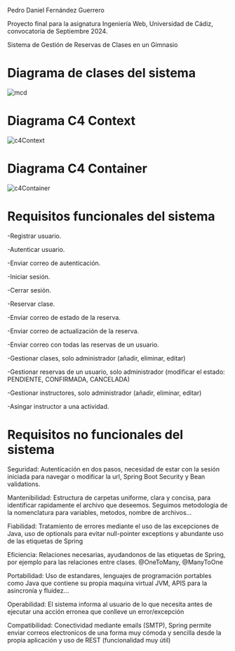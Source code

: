 Pedro Daniel Fernández Guerrero

Proyecto final para la asignatura Ingeniería Web, Universidad de Cádiz, convocatoria de Septiembre 2024.

Sistema de Gestión de Reservas de Clases en un Gimnasio

# Diagrama de clases del sistema
![mcd](https://github.com/user-attachments/assets/027ff4d2-80dd-4214-92f1-544757fe21bc)

# Diagrama C4 Context
![c4Context](https://github.com/user-attachments/assets/d19cd42e-9d7c-4896-8d61-d38a5400e102)

# Diagrama C4 Container 
![c4Container](https://github.com/user-attachments/assets/837b815f-6d2b-4e9f-98df-b0f1601513ea)

# Requisitos funcionales del sistema
-Registrar usuario.

-Autenticar usuario.

-Enviar correo de autenticación.

-Iniciar sesión.

-Cerrar sesión.

-Reservar clase.

-Enviar correo de estado de la reserva.

-Enviar correo de actualización de la reserva.

-Enviar correo con todas las reservas de un usuario.

-Gestionar clases, solo administrador (añadir, eliminar, editar)

-Gestionar reservas de un usuario, solo administrador (modificar el estado: PENDIENTE, CONFIRMADA, CANCELADA)

-Gestionar instructores, solo administrador (añadir, eliminar, editar)

-Asingar instructor a una actividad.


# Requisitos no funcionales del sistema
Seguridad: Autenticación en dos pasos, necesidad de estar con la sesión iniciada para navegar o modificar la url, Spring Boot Security y Bean validations.

Mantenibilidad: Estructura de carpetas uniforme, clara y concisa, para identificar rapidamente el archivo que deseemos. Seguimos metodologia de la nomenclatura para variables, metodos, nombre de archivos...

Fiabilidad: Tratamiento de errores mediante el uso de las excepciones de Java, uso de optionals para evitar null-pointer exceptions y abundante uso de las etiquetas de Spring

Eficiencia: Relaciones necesarias, ayudandonos de las etiquetas de Spring, por ejemplo para las relaciones entre clases. @OneToMany, @ManyToOne

Portabilidad: Uso de estandares, lenguajes de programación portables como Java que contiene su propia maquina virtual JVM, APIS para la asincronía y fluidez...

Operabilidad: El sistema informa al usuario de lo que necesita antes de ejecutar una acción erronea que conlleve un error/excepción

Compatibilidad: Conectividad mediante emails (SMTP), Spring permite enviar correos electronicos de una forma muy cómoda y sencilla desde la propia aplicación y uso de REST (funcionalidad muy útil)

